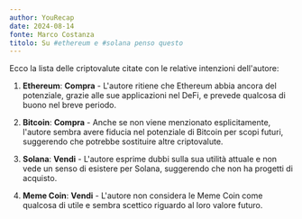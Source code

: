 ```yaml
---
author: YouRecap
date: 2024-08-14
fonte: Marco Costanza
titolo: Su #ethereum e #solana penso questo
---
```


Ecco la lista delle criptovalute citate con le relative intenzioni dell'autore:

1. **Ethereum**: **Compra** - L'autore ritiene che Ethereum abbia ancora del potenziale, grazie alle sue applicazioni nel DeFi, e prevede qualcosa di buono nel breve periodo.

2. **Bitcoin**: **Compra** - Anche se non viene menzionato esplicitamente, l'autore sembra avere fiducia nel potenziale di Bitcoin per scopi futuri, suggerendo che potrebbe sostituire altre criptovalute.

3. **Solana**: **Vendi** - L'autore esprime dubbi sulla sua utilità attuale e non vede un senso di esistere per Solana, suggerendo che non ha progetti di acquisto.

4. **Meme Coin**: **Vendi** - L'autore non considera le Meme Coin come qualcosa di utile e sembra scettico riguardo al loro valore futuro.
